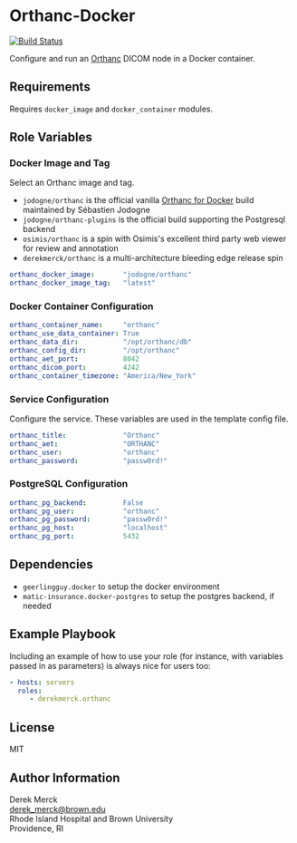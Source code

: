 Orthanc-Docker
==============

[![Build Status](https://travis-ci.org/derekmerck/ansible-orthanc-docker.svg?branch=master)](https://travis-ci.org/derekmerck/ansible-orthanc-docker)

Configure and run an [Orthanc](https://www.orthanc-server.com) DICOM node in a Docker container.

Requirements
--------------

Requires `docker_image` and `docker_container` modules.

Role Variables
--------------

### Docker Image and Tag

Select an Orthanc image and tag.

- `jodogne/orthanc` is the official vanilla [Orthanc for Docker][] build maintained by Sébastien Jodogne
- `jodogne/orthanc-plugins` is the official build supporting the Postgresql backend
- `osimis/orthanc` is a spin with Osimis's excellent third party web viewer for review and annotation
- `derekmerck/orthanc` is a multi-architecture bleeding edge release spin

[Orthanc For Docker]: http://book.orthanc-server.com/users/docker.html

```yml
orthanc_docker_image:       "jodogne/orthanc"
orthanc_docker_image_tag:   "latest"
```

### Docker Container Configuration

```yml
orthanc_container_name:     "orthanc"
orthanc_use_data_container: True
orthanc_data_dir:           "/opt/orthanc/db"
orthanc_config_dir:         "/opt/orthanc"
orthanc_aet_port:           8042
orthanc_dicom_port:         4242
orthanc_container_timezone: "America/New_York"
```

### Service Configuration

Configure the service.  These variables are used in the template config file.

```yml
orthanc_title:              "Orthanc"
orthanc_aet:                "ORTHANC"
orthanc_user:               "orthanc"
orthanc_password:           "passw0rd!"
```

### PostgreSQL Configuration

```yml
orthanc_pg_backend:         False
orthanc_pg_user:            "orthanc"
orthanc_pg_password:        "passw0rd!"
orthanc_pg_host:            "localhost"
orthanc_pg_port:            5432
```

Dependencies
------------

- `geerlingguy.docker` to setup the docker environment
- `matic-insurance.docker-postgres` to setup the postgres backend, if needed

Example Playbook
----------------

Including an example of how to use your role (for instance, with variables passed in as parameters) is always nice for users too:

```yml
- hosts: servers
  roles:
     - derekmerck.orthanc
```

License
-------

MIT

Author Information
------------------

Derek Merck  
<derek_merck@brown.edu>  
Rhode Island Hospital and Brown University  
Providence, RI  

